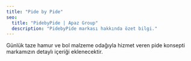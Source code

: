 ```yaml
---
title: "Pide by Pide"
seo:
  title: "PidebyPide | Apaz Group"
  description: "PidebyPide markası hakkında özet bilgi."
---
```

Günlük taze hamur ve bol malzeme odağıyla hizmet veren pide konsepti markamızın detaylı içeriği eklenecektir.
